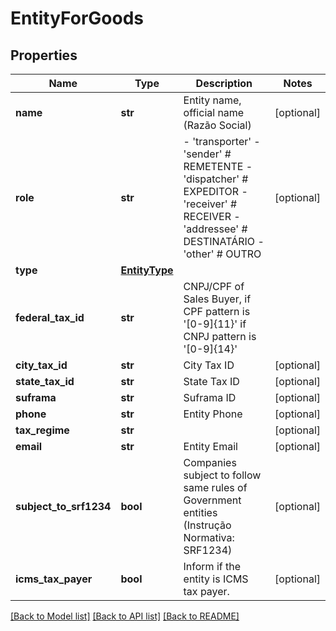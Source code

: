 # EntityForGoods

## Properties
Name | Type | Description | Notes
------------ | ------------- | ------------- | -------------
**name** | **str** | Entity name, official name (Razão Social) | [optional] 
**role** | **str** | - &#39;transporter&#39; - &#39;sender&#39; # REMETENTE - &#39;dispatcher&#39; # EXPEDITOR - &#39;receiver&#39; # RECEIVER - &#39;addressee&#39; # DESTINATÁRIO - &#39;other&#39; # OUTRO  | [optional] 
**type** | [**EntityType**](EntityType.md) |  | 
**federal_tax_id** | **str** | CNPJ/CPF of Sales Buyer, if CPF pattern is &#39;[0-9]{11}&#39; if CNPJ pattern is &#39;[0-9]{14}&#39; | 
**city_tax_id** | **str** | City Tax ID | [optional] 
**state_tax_id** | **str** | State Tax ID | [optional] 
**suframa** | **str** | Suframa ID | [optional] 
**phone** | **str** | Entity Phone | [optional] 
**tax_regime** | **str** |  | [optional] 
**email** | **str** | Entity Email | [optional] 
**subject_to_srf1234** | **bool** | Companies subject to follow same rules of Government entities (Instrução Normativa: SRF1234) | [optional] 
**icms_tax_payer** | **bool** | Inform if the entity is ICMS tax payer. | [optional] 

[[Back to Model list]](../README.md#documentation-for-models) [[Back to API list]](../README.md#documentation-for-api-endpoints) [[Back to README]](../README.md)


